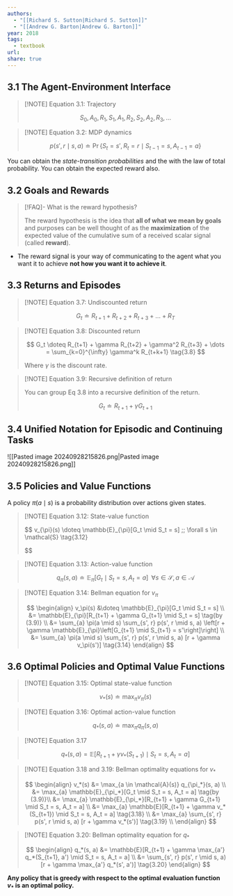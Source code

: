 ```yaml
---
authors:
  - "[[Richard S. Sutton|Richard S. Sutton]]"
  - "[[Andrew G. Barton|Andrew G. Barton]]"
year: 2018
tags:
  - textbook
url: 
share: true
---
```

## 3.1 The Agent-Environment Interface


> [!NOTE] Equation 3.1: Trajectory
> 
> $$ 
> S_0,A_0,R_1,S_1,A_1,R_2,S_2,A_2,R_3, \dots  \tag{3.1}
> $$


> [!NOTE] Equation 3.2: MDP dynamics
> 
> $$ 
> p(s', r \mid s, a) \doteq \Pr \{ S_t = s', R_t = r \mid S_{t-1} = s, A_{t-1} = a \} \tag{3.2}
> $$ 


You can obtain the *state-transition probabilities* and the with the law of total probability.
You can obtain the expected reward also.

## 3.2  Goals and Rewards

> [!FAQ]- What is the reward hypothesis?
> 
> The reward hypothesis is the idea that **all of what we mean by goals** and purposes can be well thought of as the **maximization** of the expected value of the cumulative sum of a received scalar signal (called **reward**). 


- The reward signal is your way of communicating to the agent what you want it to achieve **not how you want it to achieve it**.


## 3.3 Returns and Episodes

> [!NOTE] Equation 3.7: Undiscounted return
> 
> $$
> G_t \doteq R_{t+1} + R_{t+2} + R_{t+3} + \dots + R_T \tag{3.7}
> $$

> [!NOTE] Equation 3.8: Discounted return
> 
> $$
> G_t \doteq R_{t+1} + \gamma R_{t+2} + \gamma^2 R_{t+3} + \dots = \sum_{k=0}^{\infty} \gamma^k R_{t+k+1} \tag{3.8}
> $$
> 
> Where $\gamma$ is the discount rate.


> [!NOTE] Equation 3.9: Recursive definition of return
>  
>  You can group Eq 3.8 into a recursive definition of the return.
> 
> $$
> G_t \doteq R_{t+1} + \gamma G_{t+1} \tag{3.9}
> $$


## 3.4 Unified Notation for Episodic and Continuing Tasks

![[Pasted image 20240928215826.png|Pasted image 20240928215826.png]]

## 3.5 Policies and Value Functions

A policy $\pi(a \mid s)$ is a probability distribution over actions given states.

> [!NOTE] Equation 3.12: State-value function
> 
> $$
> v_{\pi}(s) \doteq \mathbb{E}_{\pi}[G_t \mid S_t = s] \;\; \forall s \in \mathcal{S} \tag{3.12}
> 
> $$

> [!NOTE] Equation 3.13: Action-value function
> 
> $$
> q_{\pi}(s, a) \doteq \mathbb{E}_{\pi}[G_t \mid S_t = s, A_t = a] \;\; \forall s \in \mathcal{S}, a \in \mathcal{A} \tag{3.13}
> $$

> [!NOTE] Equation 3.14: Bellman equation for $v_{\pi}$
> 
> $$
> \begin{align}
> v_\pi(s) &\doteq \mathbb{E}_{\pi}[G_t \mid S_t = s] \\
> &= \mathbb{E}_{\pi}[R_{t+1} + \gamma G_{t+1} \mid S_t = s] \tag{by (3.9)} \\
> &= \sum_{a} \pi(a \mid s) \sum_{s', r} p(s', r \mid s, a) \left[r + \gamma \mathbb{E}_{\pi}\left[G_{t+1} \mid S_{t+1} = s'\right]\right] \\
> &= \sum_{a} \pi(a \mid s) \sum_{s', r} p(s', r \mid s, a) [r + \gamma v_\pi(s')] \tag{3.14}
> \end{align}
> $$

## 3.6 Optimal Policies and Optimal Value Functions

> [!NOTE] Equation 3.15: Optimal state-value function
> 
> $$
> v_*(s) \doteq \max_{\pi} v_{\pi}(s) \tag{3.15}
> $$

> [!NOTE] Equation 3.16: Optimal action-value function
> 
> $$
> q_*(s, a) \doteq \max_{\pi} q_{\pi}(s, a) \tag{3.16}
> $$

> [!NOTE] Equation 3.17
> 
> $$
> q_*(s, a) = \mathbb{E}[R_{t+1} + \gamma v_*(S_{t+1}) \mid S_t = s, A_t = a] \tag{3.17}
> $$

> [!NOTE] Equation 3.18 and 3.19: Bellman optimality equations for $v_*$
> 
> $$
> \begin{align}
> v_*(s) &= \max_{a \in \mathcal{A}(s)} q_{\pi_*}(s, a) \\
> &= \max_{a} \mathbb{E}_{\pi_*}[G_t \mid S_t = s, A_t = a] \tag{by (3.9)}\\
> &= \max_{a} \mathbb{E}_{\pi_*}[R_{t+1} + \gamma G_{t+1} \mid S_t = s, A_t = a] \\
> &= \max_{a} \mathbb{E}[R_{t+1} + \gamma v_*(S_{t+1}) \mid S_t = s, A_t = a] \tag{3.18} \\
> &= \max_{a} \sum_{s', r} p(s', r \mid s, a) [r + \gamma v_*(s')] \tag{3.19} \\
> \end{align}
> $$

> [!NOTE] Equation 3.20: Bellman optimality equation for $q_*$
> 
> $$
> \begin{align}
> q_*(s, a) &= \mathbb{E}[R_{t+1} + \gamma \max_{a'} q_*(S_{t+1}, a') \mid S_t = s, A_t = a] \\
> &= \sum_{s', r} p(s', r \mid s, a) [r + \gamma \max_{a'} q_*(s', a')] \tag{3.20}
> \end{align}
> $$


**Any policy that is greedy with respect to the optimal evaluation function $v_*$ is an optimal policy.**





